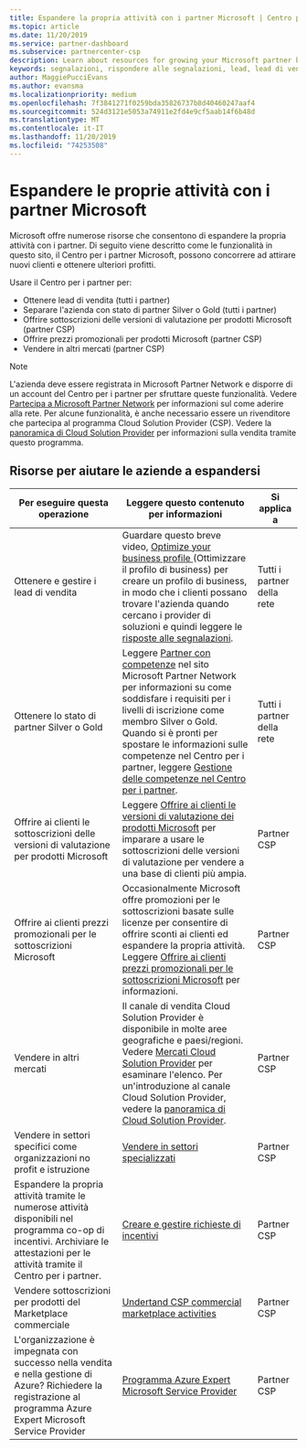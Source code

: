 ```yaml
---
title: Espandere la propria attività con i partner Microsoft | Centro per i partner
ms.topic: article
ms.date: 11/20/2019
ms.service: partner-dashboard
ms.subservice: partnercenter-csp
description: Learn about resources for growing your Microsoft partner business. This includes how to get sales leads (referrals) from Microsoft.
keywords: segnalazioni, rispondere alle segnalazioni, lead, lead di vendita, profilo di marketing, profilo di business, espandere la propria attività, opportunità commerciali, competenze, iscrizione come membro silver, iscrizione come membro gold, offerte per versioni di valutazione, espansione del mercato, cloud nazionali
author: MaggiePucciEvans
ms.author: evansma
ms.localizationpriority: medium
ms.openlocfilehash: 7f3841271f0259bda35826737b8d40460247aaf4
ms.sourcegitcommit: 524d3121e5053a74911e2fd4e9cf5aab14f6b48d
ms.translationtype: MT
ms.contentlocale: it-IT
ms.lasthandoff: 11/20/2019
ms.locfileid: "74253508"
---
```

# <a name="grow-your-microsoft-partner-business"></a>Espandere le proprie attività con i partner Microsoft 

Microsoft offre numerose risorse che consentono di espandere la propria attività con i partner. Di seguito viene descritto come le funzionalità in questo sito, il Centro per i partner Microsoft, possono concorrere ad attirare nuovi clienti e ottenere ulteriori profitti.

Usare il Centro per i partner per:

- Ottenere lead di vendita (tutti i partner)
- Separare l'azienda con stato di partner Silver o Gold (tutti i partner)
- Offrire sottoscrizioni delle versioni di valutazione per prodotti Microsoft (partner CSP)
- Offrire prezzi promozionali per prodotti Microsoft (partner CSP)
- Vendere in altri mercati (partner CSP)

> [!NOTE]  
> L'azienda deve essere registrata in Microsoft Partner Network e disporre di un account del Centro per i partner per sfruttare queste funzionalità. Vedere [Partecipa a Microsoft Partner Network](mpn-overview.md) per informazioni sul come aderire alla rete. Per alcune funzionalità, è anche necessario essere un rivenditore che partecipa al programma Cloud Solution Provider (CSP). Vedere la [panoramica di Cloud Solution Provider](csp-overview.md) per informazioni sulla vendita tramite questo programma.

## <a name="resources-to-help-your-business-grow"></a>Risorse per aiutare le aziende a espandersi

|  **Per eseguire questa operazione**  |  **Leggere questo contenuto per informazioni**  |  **Si applica a**  |
|--------------|-----------|--------------
| Ottenere e gestire i lead di vendita | Guardare questo breve video, [Optimize your business profile ](https://player.vimeo.com/video/252788046 ) (Ottimizzare il profilo di business) per creare un profilo di business, in modo che i clienti possano trovare l'azienda quando cercano i provider di soluzioni e quindi leggere le [risposte alle segnalazioni](responding-to-referrals.md). | Tutti i partner della rete |
| Ottenere lo stato di partner Silver o Gold | Leggere [Partner con competenze](https://partner.microsoft.com/membership/competencies) nel sito Microsoft Partner Network per informazioni su come soddisfare i requisiti per i livelli di iscrizione come membro Silver o Gold. Quando si è pronti per spostare le informazioni sulle competenze nel Centro per i partner, leggere [Gestione delle competenze nel Centro per i partner](competencies.md). | Tutti i partner della rete |
| Offrire ai clienti le sottoscrizioni delle versioni di valutazione per prodotti Microsoft | Leggere [Offrire ai clienti le versioni di valutazione dei prodotti Microsoft](offer-your-customers-trials-of-microsoft-products.md) per imparare a usare le sottoscrizioni delle versioni di valutazione per vendere a una base di clienti più ampia.| Partner CSP |
| Offrire ai clienti prezzi promozionali per le sottoscrizioni Microsoft | Occasionalmente Microsoft offre promozioni per le sottoscrizioni basate sulle licenze per consentire di offrire sconti ai clienti ed espandere la propria attività. Leggere [Offrire ai clienti prezzi promozionali per le sottoscrizioni Microsoft](promotions.md) per informazioni. | Partner CSP |
| Vendere in altri mercati | Il canale di vendita Cloud Solution Provider è disponibile in molte aree geografiche e paesi/regioni. Vedere [Mercati Cloud Solution Provider](agreements.md) per esaminare l'elenco. Per un'introduzione al canale Cloud Solution Provider, vedere la [panoramica di Cloud Solution Provider](csp-overview.md).  | Partner CSP |
Vendere in settori specifici come organizzazioni no profit e istruzione|[Vendere in settori specializzati](get-special-pricing-for-offers.md)|Partner CSP|
|Espandere la propria attività tramite le numerose attività disponibili nel programma co-op di incentivi. Archiviare le attestazioni per le attività tramite il Centro per i partner.| [Creare e gestire richieste di incentivi](create-incentives-claims.md)|Partner CSP|
|Vendere sottoscrizioni per prodotti del Marketplace commerciale|[Undertand CSP commercial marketplace activities](csp-commercial-marketplace-overview.md)|Partner CSP|
|L'organizzazione è impegnata con successo nella vendita e nella gestione di Azure? Richiedere la registrazione al programma Azure Expert Microsoft Service Provider|[Programma Azure Expert Microsoft Service Provider](azure-expert-msp.md)|Partner CSP|
